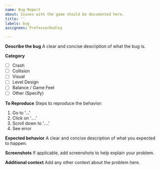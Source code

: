 ```yaml
---
name: Bug Report
about: Issues with the game should be documented here.
title: ''
labels: bug
assignees: ProfessorDudley

---
```


**Describe the bug**
A clear and concise description of what the bug is.

**Category**
- [ ] Crash
- [ ] Collision
- [ ] Visual
- [ ] Level Design
- [ ] Balance / Game Feel
- [ ] Other (Specify)

**To Reproduce**
Steps to reproduce the behavior:
1. Go to '...'
2. Click on '....'
3. Scroll down to '....'
4. See error

**Expected behavior**
A clear and concise description of what you expected to happen.

**Screenshots**
If applicable, add screenshots to help explain your problem.

**Additional context**
Add any other context about the problem here.
